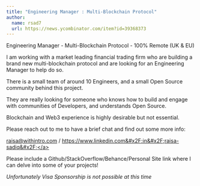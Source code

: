 ```yaml
---
title: "Engineering Manager : Multi-Blockchain Protocol"
author:
  name: rsad7
  url: https://news.ycombinator.com/item?id=39368373
---
```

Engineering Manager - Multi-Blockchain Protocol - 100% Remote (UK &amp; EU)

I am working with a market leading financial trading firm who are building a brand new multi-blockchain protocol and are looking for an Engineering Manager to help do so.

There is a small team of around 10 Engineers, and a small Open Source community behind this project.

They are really looking for someone who knows how to build and engage with communities of Developers, and understands Open Source.

Blockchain and Web3 experience is highly desirable but not essential.

Please reach out to me to have a brief chat and find out some more info:

raisa@withintro.com &#x2F; <a href="https:&#x2F;&#x2F;www.linkedin.com&#x2F;in&#x2F;raisa-sadiq&#x2F;" rel="nofollow">https:&#x2F;&#x2F;www.linkedin.com&#x2F;in&#x2F;raisa-sadiq&#x2F;</a>

Please include a Github&#x2F;StackOverflow&#x2F;Behance&#x2F;Personal Site link where I can delve into some of your projects!

*Unfortunately Visa Sponsorship is not possible at this time*
